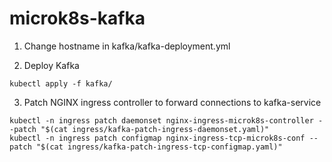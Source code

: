 # microk8s-kafka

1. Change hostname in kafka/kafka-deployment.yml

2. Deploy Kafka
```
kubectl apply -f kafka/
```

3. Patch NGINX ingress controller to forward connections to kafka-service

```
kubectl -n ingress patch daemonset nginx-ingress-microk8s-controller --patch "$(cat ingress/kafka-patch-ingress-daemonset.yaml)"
kubectl -n ingress patch configmap nginx-ingress-tcp-microk8s-conf --patch "$(cat ingress/kafka-patch-ingress-tcp-configmap.yaml)"

